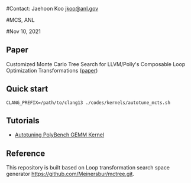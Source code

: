 #Contact: Jaehoon Koo <jkoo@anl.gov>

#MCS, ANL

#Nov 10, 2021

## Paper
Customized Monte Carlo Tree Search for LLVM/Polly's Composable Loop Optimization Transformations ([paper](https://scwpub21:conf21%2f%2f@conferences.computer.org/scwpub/pdfs/PMBS2021-vSqRXl4nJSV5KT4jWO5cW/111800a082/111800a082.pdf)) 

## Quick start
```
CLANG_PREFIX=/path/to/clang13 ./codes/kernels/autotune_mcts.sh  
```

## Tutorials
* [Autotuning PolyBench GEMM Kernel](https://github.com/ytopt-team/ytopt/tree/tutorial/docs/tutorials/mcts-gemm/tutorial-mcts-gemm.md)

## Reference
This repository is built based on Loop transformation search space generator https://github.com/Meinersbur/mctree.git.
